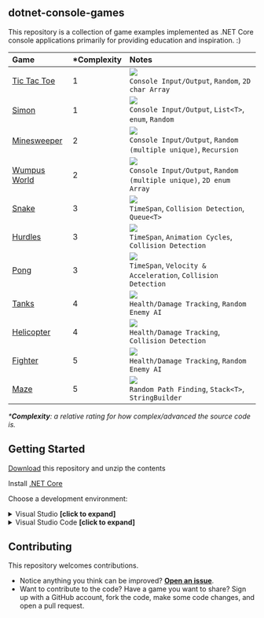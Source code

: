 ## dotnet-console-games

This repository is a collection of game examples implemented as .NET Core console applications primarily for providing education and inspiration. :)

|Game|\*Complexity|Notes|
|:-|:-|:-|
|[Tic Tac Toe](https://github.com/ZacharyPatten/dotnet-console-games/tree/master/Tic%20Tac%20Toe)|1|![](https://github.com/ZacharyPatten/dotnet-console-games/workflows/Tic%20Tac%20Toe%20Build/badge.svg)<br>`Console Input/Output`, `Random`, `2D char Array`|
|[Simon](https://github.com/ZacharyPatten/dotnet-console-games/tree/master/Simon)|1|![](https://github.com/ZacharyPatten/dotnet-console-games/workflows/Simon%20Build/badge.svg)<br>`Console Input/Output`, `List<T>`, `enum`, `Random`|
|[Minesweeper](https://github.com/ZacharyPatten/dotnet-console-games/tree/master/Minesweeper)|2|![](https://github.com/ZacharyPatten/dotnet-console-games/workflows/Minesweeper%20Build/badge.svg)<br>`Console Input/Output`, `Random (multiple unique)`, `Recursion`|
|[Wumpus World](https://github.com/ZacharyPatten/dotnet-console-games/tree/master/Wumpus%20World)|2|![](https://github.com/ZacharyPatten/dotnet-console-games/workflows/Wumpus%20World%20Build/badge.svg)<br>`Console Input/Output`, `Random (multiple unique)`, `2D enum Array`|
|[Snake](https://github.com/ZacharyPatten/dotnet-console-games/blob/master/Snake)|3|![](https://github.com/ZacharyPatten/dotnet-console-games/workflows/Snake%20Build/badge.svg)<br>`TimeSpan`, `Collision Detection`, `Queue<T>`|
|[Hurdles](https://github.com/ZacharyPatten/dotnet-console-games/blob/master/Hurdles)|3|![](https://github.com/ZacharyPatten/dotnet-console-games/workflows/Hurdles%20Build/badge.svg)<br>`TimeSpan`, `Animation Cycles`, `Collision Detection`|
|[Pong](https://github.com/ZacharyPatten/dotnet-console-games/blob/master/Pong)|3|![](https://github.com/ZacharyPatten/dotnet-console-games/workflows/Pong%20Build/badge.svg)<br>`TimeSpan`, `Velocity & Acceleration`, `Collision Detection`|
|[Tanks](https://github.com/ZacharyPatten/dotnet-console-games/blob/master/Tanks)|4|![](https://github.com/ZacharyPatten/dotnet-console-games/workflows/Tanks%20Build/badge.svg)<br>`Health/Damage Tracking`, `Random Enemy AI`|
|[Helicopter](https://github.com/ZacharyPatten/dotnet-console-games/blob/master/Helicopter)|4|![](https://github.com/ZacharyPatten/dotnet-console-games/workflows/Helicopter%20Build/badge.svg)<br>`Health/Damage Tracking`, `Collision Detection`|
|[Fighter](https://github.com/ZacharyPatten/dotnet-console-games/blob/master/Fighter)|5|![](https://github.com/ZacharyPatten/dotnet-console-games/workflows/Fighter%20Build/badge.svg)<br>`Health/Damage Tracking`, `Random Enemy AI`|
|[Maze](https://github.com/ZacharyPatten/dotnet-console-games/blob/master/Maze)|5|![](https://github.com/ZacharyPatten/dotnet-console-games/workflows/Maze%20Build/badge.svg)<br>`Random Path Finding`, `Stack<T>`, `StringBuilder`|

_\***Complexity**: a relative rating for how complex/advanced the source code is._

## Getting Started

[Download](https://github.com/ZacharyPatten/dotnet-console-games/archive/master.zip) this repository and unzip the contents

Install [.NET Core](https://docs.microsoft.com/dotnet/core/)

Choose a development environment:

<details>
<summary>Visual Studio <strong>[click to expand]</strong></summary>
<p>

Install [Visual Studio](https://visualstudio.microsoft.com/)

Make sure you select the `.NET Core` options during installation. If you forget, you can modify your installation using the Visual Studio Installer to add them.

Open the **dotnet-console-games.sln** solution file in Visual Studio.

</p>
</details>

<details>
<summary>Visual Studio Code <strong>[click to expand]</strong></summary>
<p>

Install [Visual Studio Code](https://visualstudio.microsoft.com/)

Install the `ms-vscode.csharp` extension inside Visual Studio Code.

Open the **root folder** of the of this repository in Visual Studio Code.

</p>
</details>

## Contributing

This repository welcomes contributions.

- Notice anything you think can be improved? **[Open an issue](https://github.com/ZacharyPatten/dotnet-console-games/issues/new)**.
- Want to contribute to the code? Have a game you want to share? Sign up with a GitHub account, fork the code, make some code changes, and open a pull request.
